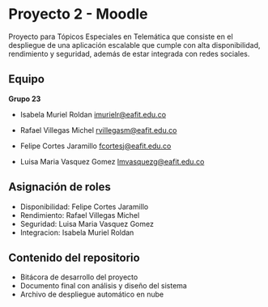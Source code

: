 # Proyecto 2 - Moodle

Proyecto para Tópicos Especiales en Telemática que consiste en el despliegue de una aplicación escalable que cumple con alta disponibilidad, rendimiento y seguridad, además de estar integrada con redes sociales.

## Equipo

**Grupo 23**

-   Isabela Muriel Roldan [imurielr@eafit.edu.co](mailto:imurielr@eafit.edu.co)
    
-   Rafael Villegas Michel [rvillegasm@eafit.edu.co](mailto:rvillegasm@eafit.edu.co)
    
-   Felipe Cortes Jaramillo [fcortesj@eafit.edu.co](mailto:fcortesj@eafit.edu.co)
    
-   Luisa Maria Vasquez Gomez [lmvasquezg@eafit.edu.co](mailto:lmvasquezg@eafit.edu.co)
    

## Asignación de roles 
-   Disponibilidad: Felipe Cortes Jaramillo
-   Rendimiento: Rafael Villegas Michel
-   Seguridad: Luisa Maria Vasquez Gomez
-   Integracion: Isabela Muriel Roldan

## Contenido del repositorio
- Bitácora de desarrollo del proyecto
- Documento final con análisis y diseño del sistema
- Archivo de despliegue automático en nube


